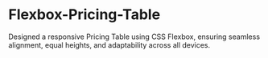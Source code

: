 # Flexbox-Pricing-Table
Designed a responsive Pricing Table using CSS Flexbox, ensuring seamless alignment, equal heights, and adaptability across all devices.
